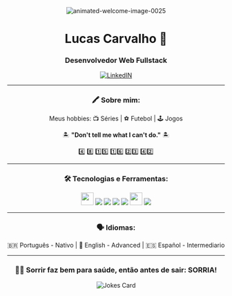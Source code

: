<div align="center">
 <img src="https://www.animatedimages.org/data/media/707/animated-welcome-image-0025.gif" border="0" alt="animated-welcome-image-0025" />

<h1 align="center"> Lucas Carvalho 🤘 </h1>
<h3 align="center"> Desenvolvedor Web Fullstack </h3> 

  <a target="_blank" href="https://www.linkedin.com/in/lucas-carvalho-de-medeiros-92359a235/">
  <img alt="LinkedIN" src="https://img.shields.io/badge/LinkedIn-0077B5?style=for-the-badge&logo=linkedin&logoColor=white" />
  </a>
 
  _________________________________________________________________________________________________________________________________________
### :crayon: Sobre mim:
 Meus hobbies: 📺 Séries | ⚽ Futebol | 🕹 Jogos
 
 🏝 **"Don't tell me what I can't do."** 🏝
 
 4️⃣ 8️⃣ 1️⃣5️⃣ 1️⃣6️⃣ 2️⃣3️⃣ 4️⃣2️⃣
  _________________________________________________________________________________________________________________________________________

### 🛠️ Tecnologias e Ferramentas:

<img height="29" src="https://img.shields.io/badge/HTML5-E34F26?style=for-the-badge&logo=html5&logoColor=white">
<img heigth="20" src="https://img.shields.io/badge/CSS3-1572B6?style=for-the-badge&logo=css3&logoColor=white">
<img heigth="20" src="https://img.shields.io/badge/JavaScript-F7DF1E?style=for-the-badge&logo=javascript&logoColor=black">
<img heigth="20" src="https://img.shields.io/badge/React-31A8FF?style=for-the-badge&logo=react&logoColor=black">
<img heigth="20" src="https://img.shields.io/badge/Redux-FFC857?style=for-the-badge&logo=redux&logoColor=231123">
<img height="29" src="https://img.shields.io/badge/Figma-F24E1E?style=for-the-badge&logo=figma&logoColor=white">
<img heigth="20" src="https://img.shields.io/badge/Bootstrap-563D7C?style=for-the-badge&logo=bootstrap&logoColor=white">


	
_________________________________________________________________________________________________________________________________________	

### 🗣 Idiomas:
🇧🇷 Português - Nativo | 
🏴󠁧󠁢󠁥󠁮󠁧󠁿 English - Advanced | 
🇪🇸 Español - Intermediario


_________________________________________________________________________________________________________________________________________	


 ### :hand_over_mouth::wave: Sorrir faz bem para saúde, então antes de sair: SORRIA! 
 ![Jokes Card](https://readme-jokes.vercel.app/api)
</div>	
